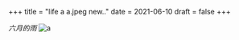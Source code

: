+++
title = "life a a.jpeg new.."
date = 2021-06-10
draft = false
+++

*六月的雨*
![a](/images/photos/a.jpeg)
